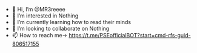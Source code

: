 - 👋 Hi, I’m @MR3reeee
- 👀 I’m interested in Nothing
- 🌱 I’m currently learning how to read their minds
- 💞️ I’m looking to collaborate on Nothing
- 📫 How to reach me→ https://t.me/PSEofficialBOT?start=cmd-rfs-guid-806517155

<!---
MR3reeee/MR3reeee is a ✨ special ✨ repository because its `README.md` (this file) appears on your GitHub profile.
You can click the Preview link to take a look at your changes.
--->
